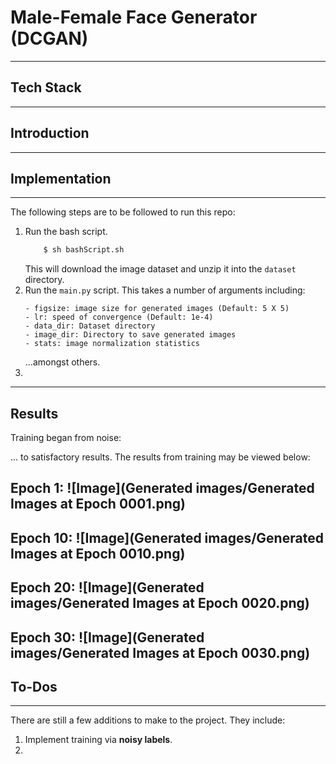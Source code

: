 # Male-Female Face Generator (DCGAN)

---
## Tech Stack

---
## Introduction

---
## Implementation

---
The following steps are to be followed to run this repo:
1. Run the bash script.
    ```bash
        $ sh bashScript.sh
    ```
   This will download the image dataset and unzip it into the `dataset` directory.
2. Run the `main.py` script. This takes a number of arguments including:
    ```
    - figsize: image size for generated images (Default: 5 X 5)
    - lr: speed of convergence (Default: 1e-4)
    - data_dir: Dataset directory
    - image_dir: Directory to save generated images
    - stats: image normalization statistics
    ```
   ...amongst others.
3. 
---
## Results

Training began from noise:

... to satisfactory results.
The results from training may be viewed below:

Epoch 1:
![Image](Generated images/Generated Images at Epoch 0001.png)
---
Epoch 10:
![Image](Generated images/Generated Images at Epoch 0010.png)
---
Epoch 20:
![Image](Generated images/Generated Images at Epoch 0020.png)
---
Epoch 30:
![Image](Generated images/Generated Images at Epoch 0030.png)
---
## To-Dos

---
There are still a few additions to make to the project. They include:
1. Implement training via **noisy labels**.
2. 

